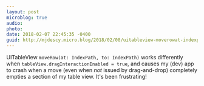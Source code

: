 ```yaml
---
layout: post
microblog: true
audio: 
photo: 
date: 2018-02-07 22:45:35 -0400
guid: http://mjdescy.micro.blog/2018/02/08/uitableview-moverowat-indexpath.html
---
```

UITableView `moveRow(at: IndexPath, to: IndexPath)` works differently when `tableView.dragInteractionEnabled = true`, and causes my (dev) app to crash when a move (even when _not_ issued by drag-and-drop) completely empties a section of my table view. It's been frustrating!
